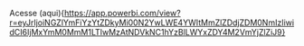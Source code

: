 Acesse (aqui){https://app.powerbi.com/view?r=eyJrIjoiNGZlYmFiYzYtZDkyMi00N2YwLWE4YWItMmZlZDdjZDM0NmIzIiwidCI6IjMxYmM0MmM1LTIwMzAtNDVkNC1hYzBlLWYxZDY4M2VmYjZlZiJ9}
